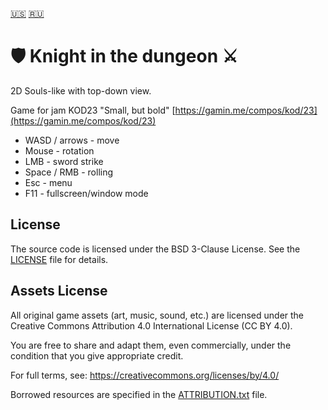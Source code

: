 [🇺🇸](./README.md)
[🇷🇺](./README_ru.md)
# 🛡️ **Knight in the dungeon** ⚔️
2D Souls-like with top-down view.

Game for jam KOD23 "Small, but bold" [https://gamin.me/compos/kod/23](https://gamin.me/compos/kod/23)

* WASD / arrows - move
* Mouse - rotation
* LMB - sword strike
* Space / RMB - rolling
* Esc - menu
* F11 - fullscreen/window mode

## License

The source code is licensed under the BSD 3-Clause License.
See the [LICENSE](./LICENSE) file for details.

## Assets License

All original game assets (art, music, sound, etc.) are licensed under the Creative Commons Attribution 4.0 International License (CC BY 4.0).

You are free to share and adapt them, even commercially, under the condition that you give appropriate credit.

For full terms, see: https://creativecommons.org/licenses/by/4.0/

Borrowed resources are specified in the [ATTRIBUTION.txt](./resources/ATTRIBUTION.txt) file.
